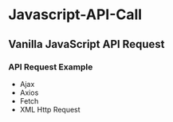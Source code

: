 # Javascript-API-Call

## Vanilla JavaScript API Request

### API Request Example
- Ajax
- Axios
- Fetch
- XML Http Request
